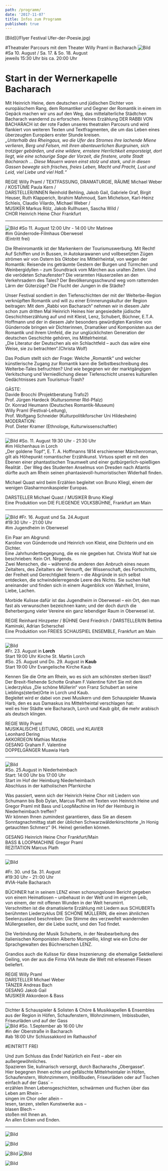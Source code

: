 ```yaml
---
path: /programm/
date: '2017-11-07'
title: Infos zum Programm
published: true
---
```



[Bild](/Flyer Festival Ufer-der-Poesie.jpg)  

#Theatraler Parcours mit dem Theater Willy Praml in Bacharach
![Bild](/rabbi-2.jpg)   
#Sa 10. August / Sa. 17. & So. 18. August   
jeweils 15:30 Uhr bis ca. 20:00 Uhr    
# Start in der Wernerkapelle Bacharach  

Mit Heinrich Heine, dem deutschen und jüdischen Dichter von europäischem Rang, dem Romantiker und Gegner der Romantik in einem im Gepäck machen wir uns auf den Weg, das mittelalterliche Städtchen Bacharach wandernd zu erforschen. Heines Erzählung DER RABBI VON BACHARACH ist der rote Faden unseres theatralen Parcours und wird flankiert von weiteren Texten und Textfragmenten, die um das Leben eines überzeugten Europäers erster Stunde kreisen.    
*„Unterhalb des Rheingaus, wo die Ufer des Stromes ihre lachende Miene verlieren, Berg und Felsen, mit ihren abenteuerlichen Burgruinen, sich trotziger gebärden, und eine wildere, ernstere Herrlichkeit emporsteigt, dort liegt, wie eine schaurige Sage der Vorzeit, die finstere, uralte Stadt Bacharach ... Diese Mauern waren einst stolz und stark, und in diesen Gassen bewegte sich frisches, freies Leben, Macht und Pracht, Lust und Leid, viel Liebe und viel Haß.“*    


REGIE Willy Praml / TEXTFASSUNG, DRAMATURGIE, RÄUME Michael Weber / KOSTÜME Paula Kern /   
DARSTELLER/INNEN Reinhold Behling, Jakob Gail, Gabriele Graf, Birgit Heuser, Ruth Klapperich, Ibrahim Mahmoud, Sam Michelson, Karl-Heinz Schleis, Claudio Vilardo, Michael Weber /    
MUSIKER Markus Rölz, Jakob Rullhusen, Sascha Wild /   
CHOR Heinrich Heine Chor Frankfurt



-----     


  
![Bild](/Glotzt-nicht-2.jpg)
#So 11. August 12:00 Uhr - 14:00 Uhr Matinee   
#im Günderrode-Filmhaus Oberwesel  
(Eintritt frei)    

Die Rheinromantik ist der Markenkern der Tourismuswerbung. Mit Recht! Auf Schiffen und in Bussen, in Autokarawanen und vollbesetzten Zügen strömen wir von Ostern bis Oktober ins Mittelrheintal, von wegen der Romantik: Reisende ins geträumte Gestern der Burgen und Türmchen und Weinbergidyllen – zum Soundtrack vom Märchen aus uralten Zeiten.  Und die verödeten Schaufenster? Die verarmten Häuserzeilen an den Verkehrsadern des Tales? Der  Bevölkerungsschwund weg vom ratternden Lärm der Güterzüge? Die Flucht der Jungen in die Städte?   

Unser Festival sondiert in den Tiefenschichten der mit der Welterbe-Region verknüpften Romantik und will zu einer Erinnerungskultur der Region beitragen: Mit dem „Rabbi von Bacharach“ nehmen wir in diesem Jahr schon zum dritten Mal Heinrich Heines hier angesiedelte jüdische Geschichtserzählung auf und mit Kleist, Lenz, Schubert, Büchner, E.T.A. Hoffmann und der in diesem Jahr besonders gewürdigten Karoline von Günderrode bringen wir Dichterinnen, Dramatiker und Komponisten aus der Romantik und ihrem Umfeld, die zur unglücklichsten Generation der deutschen Geschichte gehören, ins Mittelrheintal.   
„Die Literatur der Deutschen als ein Schlachtfeld – auch das wäre eine Weise, sie zu betrachten“.(Christa Wolf)   

Das Podium stellt sich der Frage: Welche „Romantik“ und welcher künstlerische Zugang zur Romantik kann die Selbstbeschreibung des Welterbe-Tales befruchten? Und wie begegnen wir der marktgängigen Verkitschung und Verniedlichung dieser Tiefenschicht unseres kulturellen Gedächtnisses zum Tourismus-Trash?    

GÄSTE:   
Davide Brocchi (Projektberatung Trafo2)   
Prof. Jürgen Hardeck (Kultursommer Rld-Pfalz)   
Dr. Konrad Heumann (Deutsches Romantik-Museum)   
Willy Praml (Festival-Leitung),   
Prof. Wolfgang Schneider (Kulturpolitikforscher Uni Hildesheim)      
MODERATION:   
Prof. Dieter Kramer (Ethnologe, Kulturwissenschaftler)


-----     


![Bild](/Goldner-Topf-2.jpg)
#So. 11. August 19:30 Uhr - 21:30 Uhr  
#im Hilchenhaus in Lorch   
„Der goldene Topf“, E. T. A. Hoffmanns 1814 erschienener Märchenroman, gilt als Höhepunkt romantischer Erzählkunst. Virtuos spielt er mit den Ebenen einer phantastischen Traumwelt und einer gutbürgerlich-spießigen Realität . Der Weg des Studenten Anselmus von Dresden nach Atlantis dürfte auch am Rhein seinen phantasievoll-humoristischen Widerhall finden.    

Michael Quast wird beim Erzählen begleitet von Bruno Kliegl, einem der wenigen Glasharmonikaspieler Europas.    

DARSTELLER Michael Quast / MUSIKER Bruno Kliegl   
Eine Produktion von DIE FLIEGENDE VOLKSBÜHNE, Frankfurt am Main   

----


   
![Bild](/kein-Ort-2.jpg)
#Fr. 16. August und Sa. 24.August  
#19:30 Uhr - 21:00 Uhr    
#im Jugendheim in Oberwesel   

Ein Paar am Abgrund:   
Karoline von Günderrode und Heinrich von Kleist, eine Dichterin und ein Dichter.     
Eine Jahrhundertbegegnung, die es nie gegeben hat. Christa Wolf hat sie beschrieben: Kein Ort. Nirgends.    
Zwei Menschen, die – während die anderen den Anbruch eines neuen Zeitalters, des Zeitalters der Vernunft, der Wissenschaft, des Fortschritts, der Freiheit und Gerechtigkeit feiern – die Abgründe in sich selbst entdecken, die schwindelerregende Leere des Nichts. 
Sie suchen Halt aneinander und finden sich in einem Augenblick von Wahrheit, Irrsinn, Liebe, Lachen.   

Morbide Kulisse dafür ist das Jugendheim in Oberwesel – ein Ort, den man fast als verwunschen bezeichnen kann; und der doch durch die Beherbergung vieler Vereine ein ganz lebendiger Raum in Oberwesel ist.   


REGIE Reinhard Hinzpeter / BÜHNE Gerd Friedrich / DARSTELLER/IN Bettina Kaminski, Adrian Scherschel   
Eine Produktion von FREIES SCHAUSPIEL ENSEMBLE, Frankfurt am Main



----    
 
  
![Bild](/schoene-muellerin-2.jpg)   
#Fr. 23. August in **Lorch**   
Start 19:00 Uhr Kirche St. Martin Lorch  
#So. 25. August und Do. 29. August in **Kaub**     
Start 19:00 Uhr Evangelische Kirche Kaub   

Kennen Sie die Orte am Rhein, wo es sich am schönsten sterben lässt?    
Der Brexit-fliehende Schotte Graham F.Valentine führt Sie mit dem Liederzyklus „Die schöne Müllerin“ von Franz Schubert an seine Lieblings(sterbe)Orte in Lorch und Kaub.   
Begleitet wird er dabei von zwei Musikern und dem Schauspieler Muawia Harb, den es aus Damaskus ins Mittelrheintal verschlagen hat:   
weil es hier Städte wie Bacharach, Lorch und Kaub gibt, die mehr arabisch als deutsch klingen.   

REGIE Willy Praml   
MUSIKALISCHE LEITUNG, ORGEL und KLAVIER     
Leonhard Dering   
AKKORDEON Mathias Matzke   
GESANG Graham F. Valentine   
DOPPELGÄNGER Muawia Harb   


----    
![Bild](/honeypain-2.jpg)       
#So. 25.August in Niederheimbach   
Start: 14:00 Uhr bis 17:00 Uhr   
Start im Hof der Heimburg Niederheimbach   
Abschluss in der katholischen Pfarrkirche   

Was passiert, wenn sich der Heinrich Heine Chor mit Liedern von Schumann bis Bob Dylan, Marcus Plath mit Texten von Heinrich Heine und Gregor Praml mit Bass und LoopMachine im Hof der Heimburg in Niederheimbach treffen?   
Wir können Ihnen zumindest garantieren, dass Sie an diesem Sonntagnachmittag statt der üblichen Schwarzwälderkirschtorte „In Honig getauchten Schmerz“ (H. Heine) genießen können.   

GESANG  Heinrich Heine Chor Frankfurt/Main    
BASS & LOOPMACHINE Gregor Praml   
REZITATION Marcus Plath     


----    

 
![Bild](/Lenz-2.jpg)

#Fr. 30. und Sa. 31. August   
#19:30 Uhr  - 21::00 Uhr    
#VIA-Halle Bacharach    

BÜCHNER hat in seinem LENZ einen schonungslosen Bericht gegeben  
von einem Heimatlosen – unbehaust in der Welt und im eigenen Leib,   
von einem, der mit offenen Wunden in der Welt herumirrt.   
Verschnitten ist die dramatisierte Erzählung mit Liedern aus SCHUBERTs berühmten Liederzyklus DIE SCHÖNE MÜLLERIN, die einen ähnlichen Seelenzustand beschreiben: Die Stimme des verzweifelt wandernden Müllergesellen, der die Liebe sucht, und den Tod findet.      

Die Verbindung der Musik Schuberts, in der Neubearbeitung des italienischen Komponisten Alberto Mompellio, klingt wie ein Echo der Sprachgewalten des Büchnerschen LENZ.   

Grandios auch die Kulisse für diese Inszenierung: die ehemalige Sektkellerei Geiling, von der aus die Firma VIA heute die Welt mit erlesenen Fliesen beliefert.   


REGIE Willy Praml    
DARSTELLER  Michael Weber  
TÄNZER Andreas Bach   
GESANG Jakob Gail      
MUSIKER Akkordeon & Bass



----

  
Dichter & Schauspieler & Solisten & Chöre & Musikkapellen & Ensembles aus der Region 
in Höfen, Schaufenstern, Wohnzimmern, Imbissbuden, Friseurläden und auf der Gass     
![Bild](/Bacchanal-2.jpg)
#So. 1.September ab 16:00 Uhr    
#in der Oberstraße in Bacharach    
#ab 18:00 Uhr Schlussakkord im Rathaushof  

#EINTRITT FREI

Und zum Schluss das Ende! Natürlich ein Fest – aber ein außergewöhnliches.   
Spazieren Sie, kulinarisch versorgt, durch Bacharachs „Obergasse“.    
Hier begegnen Ihnen echte und gefälschte Mittelrheintaler in Höfen, Schaufenstern, Wohnzimmern, Imbißbuden, Friseurläden oder auf Tischen einfach auf der Gass´ –    
erzählen Ihnen Lebensgeschichten, schwärmen und fluchen über das Leben am Rhein –     
singen im Chor oder allein –    
lesen, tanzen, stellen Kunstwerke aus –     
blasen Blech –    
stoßen mit Ihnen an.     
An allen Ecken und Enden.      

----    
 
 ![Bild](/dsc_0185.jpg) 
 
 ![Bild](/fse1.png) 
 
 ![Bild](/lenz1.png)
 ![Bild](/e.t.a.jpg)
 
 ![Bild](/guend.jpg)

